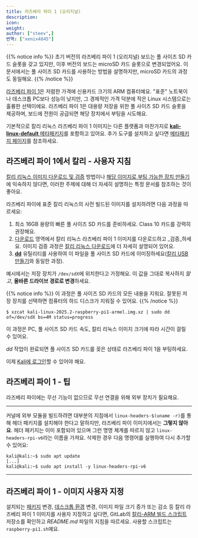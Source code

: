 ```yaml
---
title: 라즈베리 파이 1 (오리지널)
description:
icon:
weight:
author: ["steev",]
번역: ["xenix4845"]
---
```


{{% notice info %}}
초기 버전의 라즈베리 파이 1 (오리지널) 보드는 풀 사이즈 SD 카드 슬롯을 갖고 있지만, 이후 버전의 보드는 microSD 카드 슬롯으로 변경되었어요. 이 문서에서는 풀 사이즈 SD 카드를 사용하는 방법을 설명하지만, microSD 카드의 과정도 동일해요.
{{% /notice %}}

[라즈베리 파이 1](https://raspberrypi.org/)은 저렴한 가격에 신용카드 크기의 ARM 컴퓨터예요. "표준" 노트북이나 데스크톱 PC보다 성능이 낮지만, 그 경제적인 가격 덕분에 작은 Linux 시스템으로는 훌륭한 선택이에요. 라즈베리 파이 1은 대용량 저장을 위한 풀 사이즈 SD 카드 슬롯을 제공하며, 보드에 전원이 공급되면 해당 장치에서 부팅을 시도해요.

기본적으로 칼리 리눅스 라즈베리 파이 1 이미지는 다른 플랫폼과 마찬가지로 [**kali-linux-default** 메타패키지](/docs/general-use/metapackages/)를 포함하고 있어요. 추가 도구를 설치하고 싶다면 [메타패키지 페이지](/docs/general-use/metapackages/)를 참조하세요.

## 라즈베리 파이 1에서 칼리 - 사용자 지침

[칼리 리눅스 이미지 다운로드 및 검증](/docs/introduction/download-official-kali-linux-images/) 방법이나 [해당 이미지로 부팅 가능한 장치 만들기](/docs/usb/live-usb-install-with-windows/)에 익숙하지 않다면, 이러한 주제에 대해 더 자세히 설명하는 특정 문서를 참조하는 것이 좋아요.

라즈베리 파이에 표준 칼리 리눅스의 사전 빌드된 이미지를 설치하려면 다음 과정을 따르세요:

1. 최소 16GB 용량의 빠른 풀 사이즈 SD 카드를 준비하세요. Class 10 카드를 강력히 권장해요.
2. [다운로드](/get-kali/) 영역에서 칼리 리눅스 라즈베리 파이 1 이미지를 다운로드하고 _검증_하세요. 이미지 검증 과정은 [칼리 리눅스 다운로드](/docs/introduction/download-official-kali-linux-images/)에 더 자세히 설명되어 있어요.
3. **[dd](https://manpages.debian.org/testing/coreutils/dd.1.en.html)** 유틸리티를 사용하여 이 파일을 풀 사이즈 SD 카드에 이미징하세요([칼리 USB 만들기](/docs/usb/live-usb-install-with-windows/)와 동일한 과정).

예시에서는 저장 장치가 `/dev/sdX`에 위치한다고 가정해요. 이 값을 그대로 복사하지 _말고_, **올바른 드라이브 경로로 변경**하세요.

{{% notice info %}}
이 과정은 풀 사이즈 SD 카드의 모든 내용을 지워요. 잘못된 저장 장치를 선택하면 컴퓨터의 하드 디스크가 지워질 수 있어요.
{{% /notice %}}

```console
$ xzcat kali-linux-2025.2-raspberry-pi1-armel.img.xz | sudo dd of=/dev/sdX bs=4M status=progress
```

이 과정은 PC, 풀 사이즈 SD 카드 속도, 칼리 리눅스 이미지 크기에 따라 시간이 걸릴 수 있어요.

_dd_ 작업이 완료되면 풀 사이즈 SD 카드를 꽂은 상태로 라즈베리 파이 1을 부팅하세요.

이제 [Kali에 로그인](/docs/introduction/default-credentials/)할 수 있어야 해요.

## 라즈베리 파이 1 - 팁

라즈베리 파이에는 무선 기능이 없으므로 무선 연결을 위해 외부 장치가 필요해요.

- - -

커널에 외부 모듈을 빌드하려면 대부분의 지침에서 `linux-headers-$(uname -r)`를 통해 헤더 패키지를 설치해야 한다고 말하지만, 라즈베리 파이 이미지에서는 **그렇지 않아요**. 헤더 패키지는 이미 포함되어 있으며 그런 명명 체계를 따르지 않고 `linux-headers-rpi-v6`라는 이름을 가져요. 삭제한 경우 다음 명령어를 실행하여 다시 추가할 수 있어요:

```console
kali@kali:~$ sudo apt update
[...]
kali@kali:~$ sudo apt install -y linux-headers-rpi-v6
```

- - -

## 라즈베리 파이 1 - 이미지 사용자 지정

설치되는 [패키지](/docs/general-use/metapackages/) 변경, [데스크톱 환경](/docs/general-use/switching-desktop-environments/) 변경, 이미지 파일 크기 증가 또는 감소 등 칼리 라즈베리 파이 1 이미지를 사용자 지정하고 싶다면, GitLab의 [칼리-ARM 빌드 스크립트](https://gitlab.com/kalilinux/build-scripts/kali-arm) 저장소를 확인하고 _README.md_ 파일의 지침을 따르세요. 사용할 스크립트는 `raspberry-pi1.sh`예요.
